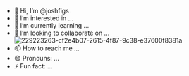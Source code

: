 - 👋 Hi, I’m @joshfigs
- 👀 I’m interested in ...
- 🌱 I’m currently learning ...
- 💞️ I’m looking to collaborate on ...                                                                                     ![229223263-cf2e4b07-2615-4f87-9c38-e37600f8381a](https://github.com/joshfigs/joshfigs/assets/157768397/b34e8ca9-ffe7-4652-8285-023381503123)
- 📫 How to reach me ...
- 😄 Pronouns: ...
- ⚡ Fun fact: ...




<!---
joshfigs/joshfigs is a ✨ special ✨ repository because its `README.md` (this file) appears on your GitHub profile.
You can click the Preview link to take a look at your changes.
--->
